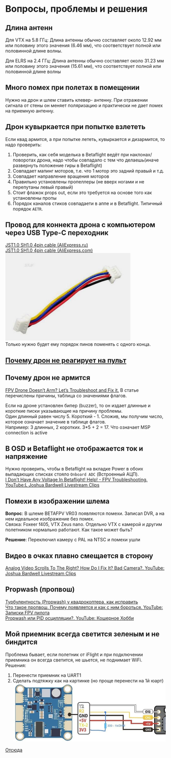 # Вопросы, проблемы и решения

## Длина антенн
Для VTX на 5.8 ГГц: Длина антенны обычно составляет около 12.92 мм или половину этого значения (6.46 мм), что соответствует полной или половинной длине волны. 

Для ELRS на 2.4 ГГц: Длина антенны обычно составляет около 31.23 мм или половину этого значения (15.61 мм), что соответствует полной или половинной длине волны  

## Много помех при полетах в помещении
Нужно на дрон и шлем ставить клевер- антенну. При отражении сигнала от стены он меняет поляризацию и практически не дает помех на приемную антенну.

## Дрон кувыркается при попытке взлететь 
Если квад армится, а при попытке лететь, кувыркается и дизармится, то надо проверить:  
1. Проверить, как себя моделька в Betaflight ведёт при наклонах/поворотах дрона, надо чтобы совпадало с тем что делаешь(иначе развернуть положение гиры в Betaflight)  
2. Совпадает мапинг моторов, т.е. что 1 мотор это задний правый и т.д.  
3. Совпадает направление вращения моторов  
4. Правильно установлены пропеллеры (не вверх ногами и не перепутаны левый правый)  
5. Стоит флажок props out, если это требуется на основе того как установлены пропы   
6. Порядок каналов стиков совпадаети в аппе и в Betaflight. Типичный порядок `AETR`.  

## Провод для коннекта дрона с компьютером через USB Type-C переходник
[JST1.0 SH1.0 4pin cable (AliExpress.ru)](https://aliexpress.ru/item/1005005796723171.html?sku_id=12000034384188766)  
[JST1.0 SH1.0 4pin cable (AliExpress.com)](https://aliexpress.com/item/1005005796723171.html?sku_id=12000034384188766)  
![](JST10_SH.png)  
Только нужно будет ему порядок пинов поменять с одного конца.

## [Почему дрон не реагирует на пульт](https://dzen.ru/a/ZTnTOxoL4BMRPRHg)

## Почему дрон не армится
[FPV Drone Doesn’t Arm? Let’s Troubleshoot and Fix it.](https://oscarliang.com/quad-arming-issue-fix/)
В статье перечислены причины, таблица со значениями флагов.  

Если на дроне установлен бипер (buzzer), то он издает длинные и короткие писки указывающие на причину проблемы.  
Один длинный равен числу 5. Короткий - 1. Сложив, мы получим число, которое означает значение в таблице флагов.  
Например: 3 длинных, 2 коротких. 3*5 + 2 = 17. Что означает MSP connection is active

## В OSD и Betaflight не отображается ток и напряжение
Нужно проверить, чтобы в Betaflight на вкладке Power в обоих выпадающих списках стояло `Onboard ADC` (Встроенный АЦП).  
[I Don't Have Any Voltage In Betaflight! Help! - FPV Troubleshooting. YouTube:L Joshua Bardwell Livestream Clips](https://www.youtube.com/watch?v=X0aFJ_YZqi4)

## Помехи в изображении шлема
**Вопрос**: В шлеме BETAFPV VR03 появляются помехи.  Записал DVR, а на нем идеальное изображение без помех.  
Связка: Foxeer f405, VTX Zeus nano. Отдельно VTX с камерой и другим полетником нормально работают. Как такое может быть?

**Решение**: Переключил камеру с PAL на NTSC и помехи ушли

## Видео в очках плавно смещается в сторону
[Analog Video Scrolls To The Right? How Do I Fix It? Bad Camera?. YouTube: Joshua Bardwell Livestream Clips](https://www.youtube.com/watch?v=CbkhxywTZZs)

## Propwash (пропвош)
[Турбулентность (Propwash) у квадрокоптера, как исправить](https://profpv.ru/turbulentnost-propwash-u-kvadrokoptera-ka/)  
[Что такое пропвош. Почему появляется и как с ним бороться. YouTube: Записки FPV пилота](https://www.youtube.com/watch?v=KgLhCgSpCrY)  
[Propwash или PID осцилляции?. YouTube: Кошерное Хобби](https://www.youtube.com/watch?v=cQ-U_fNLXmw)  


## Мой приемник всегда светится зеленым и не биндится
Проблема бывает, если полетник от iFlight и при подключении приемника он всегда светится, не шьется, не поднимает WiFi.  
Решения:
1. Перенести приемник на UART1
2. Сделать подтяжку как на картинке (но проще перенести на 1й юарт)  
![](iFlight_ELRS_Issue.jpg)

[Отсюда](https://t.me/expresslrs_rus/66110)
